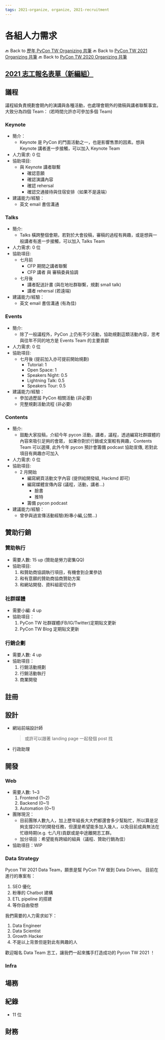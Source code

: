 ```yaml
---
tags: 2021-organize, organize, 2021-recruitment
---
```

# 各組人力需求


🔙 Back to [歷年 PyCon TW Organizing 共筆](/ryPr7SFyP/%2FHM5mHCFKQCu7-W5ea8ITcw%3Fview)
🔙 Back to [PyCon TW 2021 Organizing 共筆](/Wb9vQrfJQk-5tPoPR23hwA)
🔙 Back to [PyCon TW 2020 Organizing 共筆](/5u84SOprTUeQYBR57TH49w)

## [2021 志工報名表單（新編組）](https://forms.gle/wuG2w42cbhamyGdv9)

## 議程

議程組負責規劃會期內的演講與各種活動，也處理會期外的徵稿與講者聯繫事宜。 大致分為四個 Team： (若時間允許亦可參加多個 Team)

### Keynote
- 簡介： 
    - Keynote 是 PyCon 的門面活動之一，也是影響售票的因素。想與 Keynote 講者進一步接觸，可以加入 Keynote Team
- 人力需求: 0 位
- 協助項目:
    - 與 Keynote 講者聯繫
        - 確認意願
        - 確認演講內容
        - 確認 rehersal
        - 確認交通接待與住宿安排（如果不是遠端）
- 建議能力/經驗：
    - 英文 email 書信溝通

### Talks

- 簡介: 
    - Talks 橫跨整個會期，若對於大會投稿，審稿的過程有興趣，或是想與一般講者有進一步接觸，可以加入 Talks Team
- 人力需求: 0 位
- 協助項目:
    - 七月前
        - CFP 期間之講者聯繫
        - CFP 講者 與 審稿委員協調
    - 七月後
        - 講者配送計畫 (與在地社群聯繫，規劃 small talk)
        - 講者 rehersal (若遠端)
- 建議能力/經驗：
    - 英文 email 書信溝通 (有為佳)

### Events
- 簡介:
    - 除了一般議程外，PyCon 上仍有不少活動，協助規劃這類活動內容，思考與往年不同的地方是 Events Team 的主要貢獻
- 人力需求: 0 位
- 協助項目:
    - 七月後 (提前加入亦可提前開始規劃)
        - Tutorial: 1
        - Open Space: 1
        - Speakers Night: 0.5
        - Lightning Talk: 0.5
        - Speakers Tour: 0.5
- 建議能力/經驗：
    - 參加過歷屆 PyCon 相關活動 (非必要)
    - 完整規劃活動流程 (非必要)

### Contents
- 簡介:
    - 鼓勵大家投稿，介紹今年 pycon 活動，講者，議程，透過編寫社群媒體的內容來吸引足夠的會眾， 如果你對於行銷或文案較有興趣，Contents Team 可以選擇, 此外今年 pycon 預計會籌備 podcast 協助宣傳, 若對此項目有興趣亦可加入
- 人力需求: 0 位
- 協助項目:
    - 2 月開始
        - 編寫網頁活動文字內容 (提供給開發組, Hackmd 即可)
        - 編寫媒體宣傳內容 (議程，活動，講者...)
            - 臉書
            - 推特
        - 籌備 pycon podcast
- 建議能力/經驗： 
    - 曾參與過宣傳活動經驗(粉專小編,公關...)



## 贊助行銷
### 贊助執行
- 需要人數: 15 up (贊助是勞力密集QQ)
- 協助項目: 
    1. 和贊助商協調執行項目，有機會到企業參訪
    2. 和有意願的贊助商協商贊助方案
    3. 和網站開發、資料組密切合作
### 社群媒體
- 需要小編: 4 up
- 協助項目：
    1. PyCon TW 社群媒體(FB/IG/Twitter)定期貼文更新
    2. PyCon TW Blog 定期貼文更新
### 行銷企劃
- 需要人數: 4 up
- 協助項目：
    1. 行銷活動規劃
    2. 行銷活動執行
    3. 商業開發

## 註冊

## 設計

- 網站前端設計師
    > 或許可以跟著 landing page 一起發個 post 找
- 行政助理
## 開發
### Web

- 需要人數: 1~3
    1. Frontend (1~2)
    2. Backend (0~1)
    3. Automation (0~1)
- 團隊現況：
    - 目前團隊人數九人，加上歷年組長大大們都還會多少幫點忙，所以算是足夠支撐2021的開發任務，但還是希望能多加入幾人，以免目前成員無法在忙碌時期(e.g. 七八月)貢獻或是中途離開志工群。
    - 加分項目：希望能有跨組的組員（議程、贊助行銷為佳）
- 協助項目：WIP

### Data Strategy

Pycon TW 2021 Data Team，願景是幫 PyCon TW 做到 Data Driven。
目前在進行的專案有：
1. SEO 優化
2. 粉專的 Chatbot 建構
3. ETL pipeline 的搭建
4. 等你自由發想

我們需要的人力需求如下：
1. Data Engineer
2. Data Scientist
3. Growth Hacker
4. 不是以上背景但是對此有興趣的人


歡迎報名 Data Team 志工，讓我們一起來攜手打造成功的 Pycon TW 2021 ！

### Infra

## 場務

## 紀錄
- 11 位
## 財務